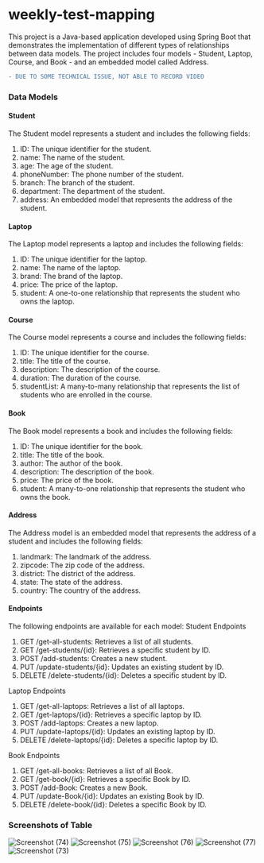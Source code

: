 # weekly-test-mapping
This project is a Java-based application developed using Spring Boot that demonstrates the implementation of different types of relationships between data models. The project includes four models - Student, Laptop, Course, and Book - and an embedded model called Address.

```diff
- DUE TO SOME TECHNICAL ISSUE, NOT ABLE TO RECORD VIDEO
```

### Data Models
#### Student
The Student model represents a student and includes the following fields:
1. ID: The unique identifier for the student.
2. name: The name of the student.
3. age: The age of the student.
4. phoneNumber: The phone number of the student.
5. branch: The branch of the student.
6. department: The department of the student.
7. address: An embedded model that represents the address of the student.

#### Laptop
The Laptop model represents a laptop and includes the following fields:
1. ID: The unique identifier for the laptop.
2. name: The name of the laptop.
3. brand: The brand of the laptop.
4. price: The price of the laptop.
5. student: A one-to-one relationship that represents the student who owns the laptop.

#### Course
The Course model represents a course and includes the following fields:
1. ID: The unique identifier for the course.
2. title: The title of the course.
3. description: The description of the course.
4. duration: The duration of the course.
5. studentList: A many-to-many relationship that represents the list of students who are enrolled in the course.

#### Book
The Book model represents a book and includes the following fields:
1. ID: The unique identifier for the book.
2. title: The title of the book.
3. author: The author of the book.
4. description: The description of the book.
5. price: The price of the book.
6. student: A many-to-one relationship that represents the student who owns the book.

#### Address
The Address model is an embedded model that represents the address of a student and includes the following fields:
1. landmark: The landmark of the address.
2. zipcode: The zip code of the address.
3. district: The district of the address.
4. state: The state of the address.
5. country: The country of the address.

#### Endpoints
The following endpoints are available for each model:
Student Endpoints
1. GET /get-all-students: Retrieves a list of all students.
2. GET /get-students/{id}: Retrieves a specific student by ID.
3. POST /add-students: Creates a new student.
4. PUT /update-students/{id}: Updates an existing student by ID.
5. DELETE /delete-students/{id}: Deletes a specific student by ID.

Laptop Endpoints
1. GET /get-all-laptops: Retrieves a list of all laptops.
2. GET /get-laptops/{id}: Retrieves a specific laptop by ID.
3. POST /add-laptops: Creates a new laptop.
4. PUT /update-laptops/{id}: Updates an existing laptop by ID.
5. DELETE /delete-laptops/{id}: Deletes a specific laptop by ID.

Book Endpoints
1. GET /get-all-books: Retrieves a list of all Book.
2. GET /get-book/{id}: Retrieves a specific Book by ID.
3. POST /add-Book: Creates a new Book.
4. PUT /update-Book/{id}: Updates an existing Book by ID.
5. DELETE /delete-book/{id}: Deletes a specific Book by ID.

### Screenshots of Table
![Screenshot (74)](https://user-images.githubusercontent.com/41718548/221421846-503e5bb2-64e1-476c-8404-34cc51c69732.png)
![Screenshot (75)](https://user-images.githubusercontent.com/41718548/221421854-d86feef0-ea8b-4c01-9ea7-eb9b6b5d26ed.png)
![Screenshot (76)](https://user-images.githubusercontent.com/41718548/221421860-0bc6f79f-ae72-4810-9e28-3f9a887c5f72.png)
![Screenshot (77)](https://user-images.githubusercontent.com/41718548/221421863-02291d09-29f8-4913-b210-4c2b6daf7be1.png)
![Screenshot (73)](https://user-images.githubusercontent.com/41718548/221421867-b28c7589-b913-403b-81ee-21afd7445fb1.png)

